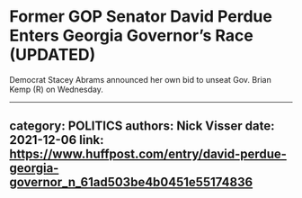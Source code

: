 # Former GOP Senator David Perdue Enters Georgia Governor’s Race (UPDATED)

Democrat Stacey Abrams announced her own bid to unseat Gov. Brian Kemp (R) on Wednesday.

---
category: POLITICS
authors: Nick Visser
date: 2021-12-06
link: https://www.huffpost.com/entry/david-perdue-georgia-governor_n_61ad503be4b0451e55174836
---
